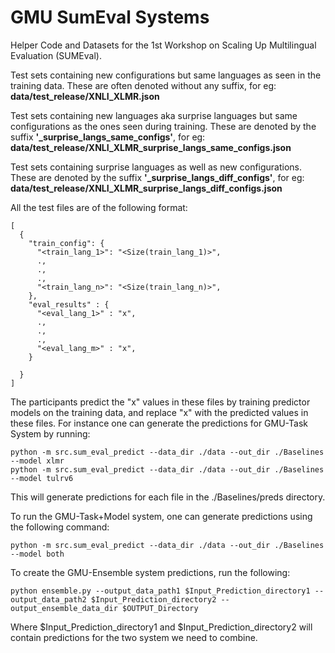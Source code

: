 # GMU SumEval Systems

Helper Code and Datasets for the 1st Workshop on Scaling Up Multilingual Evaluation (SUMEval).

Test sets containing new configurations but same languages as seen in the training data. These are often denoted without any suffix, for eg: **data/test_release/XNLI_XLMR.json**

Test sets containing new languages aka surprise languages but same configurations as the ones seen during training. These are denoted by the suffix **'_surprise_langs_same_configs'**, for eg: **data/test_release/XNLI_XLMR_surprise_langs_same_configs.json**

Test sets containing surprise languages as well as new configurations. These are denoted by the suffix **'_surprise_langs_diff_configs'**, for eg: **data/test_release/XNLI_XLMR_surprise_langs_diff_configs.json**

All the test files are of the following format:

```
[
  {
    "train_config": {
      "<train_lang_1>": "<Size(train_lang_1)>",
      .,
      .,
      .,
      "<train_lang_n>": "<Size(train_lang_n)>",
    },
    "eval_results" : {
      "<eval_lang_1>" : "x",
      .,
      .,
      .,
      "<eval_lang_m>" : "x",
    }
  
  }
]
```
The participants predict the "x" values in these files by training predictor models on the training data, and replace "x" with the predicted values in these files. For instance one can generate the predictions for GMU-Task System by running:
```
python -m src.sum_eval_predict --data_dir ./data --out_dir ./Baselines --model xlmr
python -m src.sum_eval_predict --data_dir ./data --out_dir ./Baselines --model tulrv6
```
This will generate predictions for each file in the ./Baselines/preds directory.

To run the GMU-Task+Model system, one can generate predictions using the following command:
```
python -m src.sum_eval_predict --data_dir ./data --out_dir ./Baselines --model both
```
To create the GMU-Ensemble system predictions, run the following:
```
python ensemble.py --output_data_path1 $Input_Prediction_directory1 --output_data_path2 $Input_Prediction_directory2 --output_ensemble_data_dir $OUTPUT_Directory
```
Where $Input_Prediction_directory1 and $Input_Prediction_directory2 will contain predictions for the two system we need to combine.
